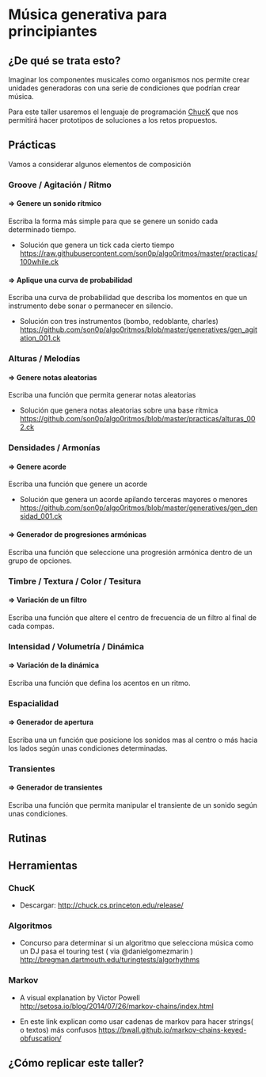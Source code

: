 
# Música generativa para principiantes 
## ¿De qué se trata esto?
Imaginar los componentes musicales como organismos nos permite crear unidades generadoras con una serie de condiciones que podrían crear música.

Para este taller usaremos el lenguaje de programación [ChucK](http://chuck.cs.princeton.edu/) que nos permitirá hacer prototipos de soluciones a los retos propuestos.
## Prácticas
Vamos a considerar algunos elementos de composición
### Groove / Agitación / Ritmo
#### => Genere un sonido rítmico
Escriba la forma más simple para que se genere un sonido cada determinado tiempo.   
+ Solución que genera un tick cada cierto tiempo https://raw.githubusercontent.com/son0p/algo0ritmos/master/practicas/100while.ck
  

#### => Aplique una curva de probabilidad
Escriba una curva de probabilidad que describa los momentos en que un instrumento debe sonar o permanecer en silencio.
+ Solución con tres instrumentos (bombo, redoblante, charles) https://github.com/son0p/algo0ritmos/blob/master/generatives/gen_agitation_001.ck


### Alturas / Melodías
#### => Genere notas aleatorias
Escriba una función que permita generar notas aleatorias
+ Solución que genera notas aleatorias sobre una base rítmica https://github.com/son0p/algo0ritmos/blob/master/practicas/alturas_002.ck
  
### Densidades / Armonías
#### => Genere acorde
Escriba una función que genere un acorde
+ Solución que genera un acorde apilando terceras mayores o menores https://github.com/son0p/algo0ritmos/blob/master/generatives/gen_densidad_001.ck
    
#### => Generador de progresiones armónicas
Escriba una función que seleccione una progresión armónica dentro de un grupo de opciones.

### Timbre / Textura / Color / Tesitura
#### => Variación de un filtro
Escriba una función que altere el centro de frecuencia de un filtro al final de cada compas.

### Intensidad / Volumetría / Dinámica
#### => Variación de la dinámica
Escriba una función que defina los acentos en un ritmo.

### Espacialidad
#### => Generador de apertura
Escriba una un función que posicione los sonidos mas al centro o más hacia los lados según unas condiciones determinadas.

### Transientes
#### => Generador de transientes
Escriba una función que permita manipular el transiente de un sonido según unas condiciones.



## Rutinas

## Herramientas

### ChucK 
+ Descargar:  http://chuck.cs.princeton.edu/release/ 
 


### Algoritmos 
+  Concurso para determinar si un algoritmo que selecciona música como un DJ pasa el touring test ( via @danielgomezmarin ) http://bregman.dartmouth.edu/turingtests/algorhythms 

### Markov
+ A visual explanation by Victor Powell http://setosa.io/blog/2014/07/26/markov-chains/index.html

+  En este link explican como usar cadenas de markov para hacer strings( o textos) más confusos https://bwall.github.io/markov-chains-keyed-obfuscation/

## ¿Cómo replicar este taller?

